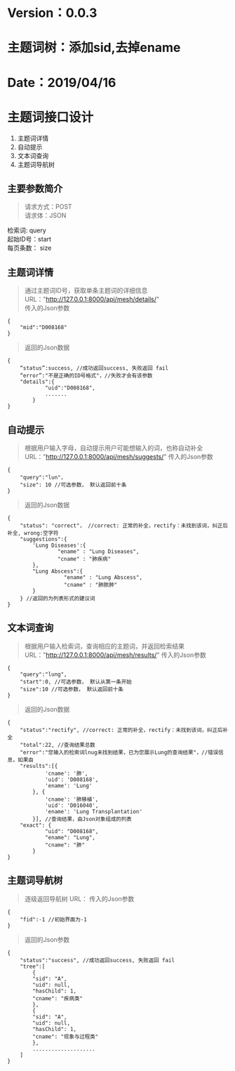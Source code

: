# Version：0.0.3
# 主题词树：添加sid,去掉ename
# Date：2019/04/16
# 主题词接口设计
1. 主题词详情
2. 自动提示
3. 文本词查询
4. 主题词导航树

## 主要参数简介
>请求方式：POST  
>请求体：JSON

检索词: query  
起始ID号：start  
每页条数： size  

## 主题词详情
> 通过主题词ID号，获取单条主题词的详细信息  
> URL："http://127.0.0.1:8000/api/mesh/details/"  
> 传入的Json参数    

    {
		"mid":"D008168"
	}
> 返回的Json数据

    {
		“status”:success, //成功返回success, 失败返回 fail
		“error”:"不是正确的ID号格式"，//失败才会有该参数
		"details":{
				"uid":"D008168",
				.......
			}
	}

## 自动提示
> 根据用户输入字母，自动提示用户可能想输入的词，也称自动补全  
> URL："http://127.0.0.1:8000/api/mesh/suggests/"
> 传入的Json参数  

    {
		"query":"lun"，
		"size": 10 //可选参数， 默认返回前十条
	}

> 返回的Json数据

    {
		"status": "correct"， //correct: 正常的补全，rectify：未找到该词，纠正后补全, wrong:空字符
		"suggestions":{
			'Lung Diseases':{
              		"ename" : "Lung Diseases",
              		"cname" : "肺疾病"
			},
			"Lung Abscess":{
		              "ename" : "Lung Abscess",
		              "cname" : "肺脓肿"
			}
		} //返回的为列表形式的建议词
	}

## 文本词查询
> 根据用户输入检索词，查询相应的主题词，并返回检索结果  
> URL："http://127.0.0.1:8000/api/mesh/results/"
> 传入的Json参数  

    {
		"query":"lung",
		"start":0, //可选参数， 默认从第一条开始
		"size":10 //可选参数， 默认返回前十条
	}

> 返回的Json数据

    {
		"status":"rectify", //correct: 正常的补全，rectify：未找到该词，纠正后补全
		"total":22, //查询结果总数
		"error":"您输入的检索词lnug未找到结果，已为您展示Lung的查询结果"，//错误信息，如果由
		"results":[{
				'cname': '肺',
				'uid': 'D008168',
				'ename': 'Lung'
			}, {
				'cname': '肺移植',
				'uid': 'D016040',
				'ename': 'Lung Transplantation'
			}], //查询结果，由Json对象组成的列表
		"exact": {
		        "uid": "D008168",
		        "ename": "Lung",
		        "cname": "肺"
			}
	}

## 主题词导航树
> 逐级返回导航树
> URL：
> 传入的Json参数  

	{
		"fid":-1 //初始界面为-1
	}

>返回的Json参数

	{
		"status":"success", //成功返回success, 失败返回 fail
		"tree":[
			{
			"sid": "A",
			"uid": null,
			"hasChild": 1,
			"cname": "疾病类"
			},
			{
			"sid": "A",
			"uid": null,
			"hasChild": 1,
			"cname": "现象与过程类"
			},
			....................
		]
	}